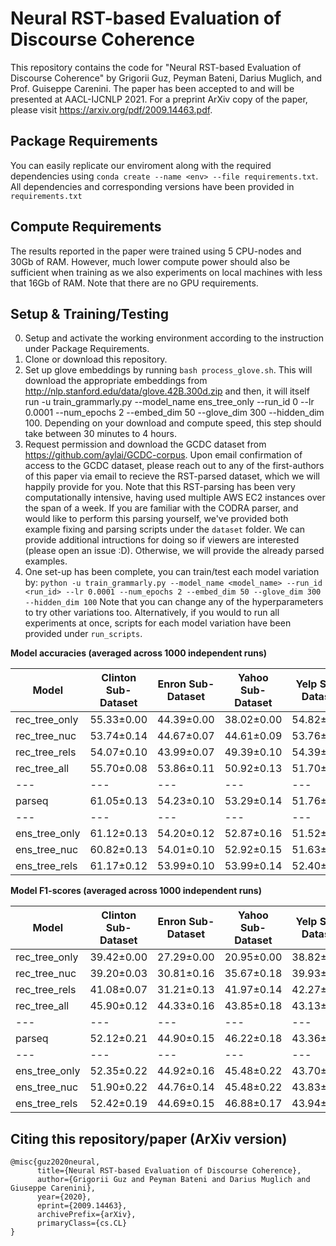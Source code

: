 # Neural RST-based Evaluation of Discourse Coherence

This repository contains the code for "Neural RST-based Evaluation of Discourse Coherence" by Grigorii Guz, Peyman Bateni, Darius Muglich, and Prof. Guiseppe Carenini. The paper has been accepted to and will be presented at AACL-IJCNLP 2021. For a preprint ArXiv copy of the paper, please visit https://arxiv.org/pdf/2009.14463.pdf.

## Package Requirements
You can easily replicate our enviroment along with the required dependencies using ```conda create --name <env> --file requirements.txt```. All dependencies and corresponding versions have been provided in ```requirements.txt```

## Compute Requirements
The results reported in the paper were trained using 5 CPU-nodes and 30Gb of RAM. However, much lower compute power should also be sufficient when training as we also experiments on local machines with less that 16Gb of RAM. Note that there are no GPU requirements.

## Setup & Training/Testing
0. Setup and activate the working environment according to the instruction under Package Requirements.
1. Clone or download this repository.
2. Set up glove embeddings by running ```bash process_glove.sh```. This will download the appropriate embeddings from http://nlp.stanford.edu/data/glove.42B.300d.zip and then, it will itself run -u train_grammarly.py --model_name ens_tree_only --run_id 0 --lr 0.0001 --num_epochs 2 --embed_dim 50 --glove_dim 300 --hidden_dim 100. Depending on your download and compute speed, this step should take between 30 minutes to 4 hours.
2. Request permission and download the GCDC dataset from https://github.com/aylai/GCDC-corpus. Upon email confirmation of access to the GCDC dataset, please reach out to any of the first-authors of this paper via email to recieve the RST-parsed dataset, which we will happily provide for you. Note that this RST-parsing has been very computationally intensive, having used multiple AWS EC2 instances over the span of a week. If you are familiar with the CODRA parser, and would like to perform this parsing yourself, we've provided both example fixing and parsing scripts under the ```dataset``` folder. We can provide additional intructions for doing so if viewers are interested (please open an issue :D). Otherwise, we will provide the already parsed examples.
3. One set-up has been complete, you can train/test each model variation by: 
    ```python -u train_grammarly.py --model_name <model_name> --run_id <run_id> --lr 0.0001 --num_epochs 2 --embed_dim 50 --glove_dim 300 --hidden_dim 100```
    Note that you can change any of the hyperparameters to try other variations too.
    Alternatively, if you would to run all experiments at once, scripts for each model variation have been provided under ```run_scripts```.

**Model accuracies (averaged across 1000 independent runs)**

| Model       | Clinton Sub-Dataset | Enron Sub-Dataset | Yahoo Sub-Dataset | Yelp Sub-Dataset | Overall |
| ---         | ---                 | ---               | ---               | ---              | --- |
| rec_tree_only | 55.33±0.00 | 44.39±0.00 | 38.02±0.00 | 54.82±0.00 | 48.14±0.00 |
| rec_tree_nuc | 53.74±0.14 | 44.67±0.07 | 44.61±0.09 | 53.76±0.11 | 49.20±0.07 |
| rec_tree_rels | 54.07±0.10 | 43.99±0.07 | 49.39±0.10 | 54.39±0.12 | 50.46±0.05 |
| rec_tree_all | 55.70±0.08 | 53.86±0.11 | 50.92±0.13 | 51.70±0.16 | 53.04±0.09 |
| ---         | ---                 | ---               | ---               | ---              | --- |
| parseq | 61.05±0.13 | 54.23±0.10 | 53.29±0.14 | 51.76±0.21 | 55.09±0.09 |
| ---         | ---                 | ---               | ---               | ---              | --- |
| ens_tree_only | 61.12±0.13 | 54.20±0.12 | 52.87±0.16 | 51.52±0.22 | 54.93±0.10 |
| ens_tree_nuc | 60.82±0.13 | 54.01±0.10 | 52.92±0.15 | 51.63±0.24 | 54.85±0.10 |
| ens_tree_rels | 61.17±0.12 | 53.99±0.10 | 53.99±0.14 | 52.40±0.21 | 55.39±0.09 |

**Model F1-scores (averaged across 1000 independent runs)**

| Model       | Clinton Sub-Dataset | Enron Sub-Dataset | Yahoo Sub-Dataset | Yelp Sub-Dataset | Overall |
| ---         | ---                 | ---               | ---               | ---              | --- |
| rec_tree_only | 39.42±0.00 | 27.29±0.00 | 20.95±0.00 | 38.82±0.00 | 31.62±0.00 |
| rec_tree_nuc | 39.20±0.03 | 30.81±0.16 | 35.67±0.18 | 39.93±0.08 | 36.40±0.09 |
| rec_tree_rels | 41.08±0.07 | 31.21±0.13 | 41.97±0.14 | 42.27±0.09 | 39.13±0.08 |
| rec_tree_all | 45.90±0.12 | 44.33±0.16 | 43.85±0.18 | 43.13±0.10 | 44.30±0.08 |
| ---         | ---                 | ---               | ---               | ---              | --- |
| parseq | 52.12±0.21 | 44.90±0.15 | 46.22±0.18 | 43.36±0.09 | 46.65±0.10 |
| ---         | ---                 | ---               | ---               | ---              | --- |
| ens_tree_only | 52.35±0.22 | 44.92±0.16 | 45.48±0.22 | 43.70±0.11 | 46.61±0.11 |
| ens_tree_nuc | 51.90±0.22 | 44.76±0.14 | 45.48±0.22 | 43.83±0.13 | 46.49±0.10 |
| ens_tree_rels | 52.42±0.19 | 44.69±0.15 | 46.88±0.17 | 43.94±0.09 | 46.98±0.09 |

## Citing this repository/paper (ArXiv version)
```
@misc{guz2020neural,
      title={Neural RST-based Evaluation of Discourse Coherence}, 
      author={Grigorii Guz and Peyman Bateni and Darius Muglich and Giuseppe Carenini},
      year={2020},
      eprint={2009.14463},
      archivePrefix={arXiv},
      primaryClass={cs.CL}
}
```
